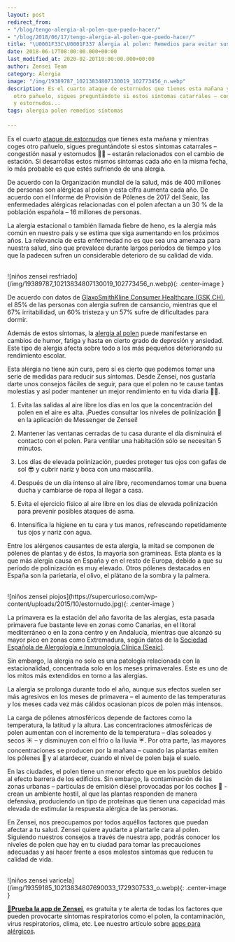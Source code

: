 ```yaml
---
layout: post
redirect_from:
- "/blog/tengo-alergia-al-polen-que-puedo-hacer/"
- "/blog/2018/06/17/tengo-alergia-al-polen-que-puedo-hacer/"
title: "\U0001F33C\U0001F337 Alergia al polen: Remedios para evitar sus síntomas"
date: 2018-06-17T08:00:00.000+00:00
last_modified_at: 2020-02-20T10:00:00.000+00:00
author: Zensei Team
category: Alergia
image: "/img/19389787_10213834807130019_102773456_n.webp"
description: Es el cuarto ataque de estornudos que tienes esta mañana y mientras coges
  otro pañuelo, sigues preguntándote si estos síntomas catarrales – congestión nasal
  y estornudos...
tags: alergia polen remedios síntomas

---
```

Es el cuarto [ataque de estornudos](https://es.wikipedia.org/wiki/Estornudo) que tienes esta mañana y mientras coges otro pañuelo, sigues preguntándote si estos síntomas catarrales – congestión nasal y estornudos  🤧😷 – estarán relacionados con el cambio de estación. Si desarrollas estos mismos síntomas cada año en la misma fecha, lo más probable es que estés sufriendo de una alergia.
 
De acuerdo con la Organización mundial de la salud, más de 400 millones de personas son alérgicas al polen y esta cifra aumenta cada año. De acuerdo con el Informe de Provisión de Pólenes de 2017 del Seaic, las enfermedades alérgicas relacionadas con el polen afectan a un 30 % de la población española – 16 millones de personas.
 
La alergia estacional o también llamada fiebre de heno, es la alergia más común en nuestro país y se estima que siga aumentando en los próximos años. La relevancia de esta enfermedad no es que sea una amenaza para nuestra salud, sino que prevalece durante largos períodos de tiempo y los que la padecen sufren un considerable deterioro de su calidad de vida.

<br>
![niños zensei resfriado](/img/19389787_10213834807130019_102773456_n.webp){: .center-image }
<br>

De acuerdo con datos de [GlaxoSmithKline Consumer Healthcare (GSK CH)](http://gsk.com/?gclid=CjwKEAjwj6PKBRCAy9-07PeTtGgSJAC1P9xGtM_ptkNAam8vUWHAmNfDKLNJ1NWj0kp-5OXy6mDd_xoC6D7w_wcB), el 85% de las personas con alergia sufren de cansancio, mientras que el 67% irritabilidad, un 60% tristeza y un 57% sufre de dificultades para dormir.
 
Además de estos síntomas, la [alergia al polen](http://www.alergias24.com/polen/) puede manifestarse en cambios de humor, fatiga y hasta en cierto grado de depresión y ansiedad. Este tipo de alergia afecta sobre todo a los más pequeños deteriorando su rendimiento escolar.
 
Esta alergia no tiene aún cura, pero sí es cierto que podemos tomar una serie de medidas para reducir sus síntomas.  Desde Zensei, nos gustaría darte unos consejos fáciles de seguir, para que el polen no te cause tantas molestias y así poder mantener un mejor rendimiento en tu vida diaria 💪😊. 
 
1. Evita las salidas al aire libre los días en los que la concentración del polen en el aire es alta. ¡Puedes consultar los niveles de polinización 🌼en la aplicación de Messenger de Zensei!

2. Mantener las ventanas cerradas de tu casa durante el día disminuirá el contacto con el polen. Para ventilar una habitación sólo se necesitan 5 minutos.

3. Los días de elevada polinización, puedes proteger tus ojos con gafas de sol 😎 y cubrir nariz y boca con una mascarilla.

4. Después de un día intenso al aire libre, recomendamos tomar una buena ducha y cambiarse de ropa al llegar a casa.

5. Evita el ejercicio físico al aire libre en los días de elevada polinización para prevenir posibles ataques de asma.

6. Intensifica la higiene en tu cara y tus manos, refrescando repetidamente tus ojos y nariz con agua.
 
Entre los alérgenos causantes de esta alergia, la mitad se componen de pólenes de plantas y de éstos, la mayoría son gramíneas.  Esta planta es la que más alergia causa en España y en el resto de Europa, debido a que su período de polinización es muy elevado. Otros pólenes destacados en España son la parietaria, el olivo, el plátano de la sombra y la palmera.

<br>
![niños zensei piojos](https://supercurioso.com/wp-content/uploads/2015/10/estornudo.jpg){: .center-image }
<br>

La primavera es la estación del año favorita de las alergias, esta pasada primavera fue bastante leve en zonas como Canarias, en el litoral mediterráneo o en la zona centro y en Andalucía, mientras que alcanzó su mayor pico en zonas como Extremadura, según datos de la [Sociedad Española de Alergología e Inmunología Clínica (Seaic)](http://www.seaic.org/).
 
Sin embargo, la alergia no solo es una patología relacionada con la estacionalidad, concentrada solo en los meses primaverales. Este es uno de los mitos más extendidos en torno a las alergias.  

La alergia se prolonga durante todo el año, aunque sus efectos suelen ser más agresivos en los meses de primavera – el aumento de las temperaturas y los meses cada vez más cálidos ocasionan picos de polen más intensos.
 
La carga de pólenes atmosféricos depende de factores como la temperatura, la latitud y la altura. Las concentraciones atmosféricas de polen aumentan con el incremento de la temperatura – días soleados y secos ☀️ – y disminuyen con el frío o la lluvia ☔. Por otra parte, las mayores concentraciones se producen por la mañana – cuando las plantas emiten los pólenes  🌼 y al atardecer, cuando el nivel de polen baja el suelo. 
 
En las ciudades, el polen tiene un menor efecto que en los pueblos debido al efecto barrera de los edificios. Sin embargo, la contaminación de las zonas urbanas – partículas de emisión diésel provocadas por los coches  🚗 - crean un ambiente hostil, al que las plantas responden de manera defensiva, produciendo un tipo de proteínas que tienen una capacidad más elevada de estimular la respuesta alérgica de las personas. 
 
En Zensei, nos preocupamos por todos aquéllos factores que puedan afectar a tu salud. Zensei quiere ayudarte a plantarle cara al polen. Siguiendo nuestros consejos a través de nuestra app, podrás conocer los niveles de polen que hay en tu ciudad para tomar las precauciones adecuadas y así hacer frente a esos molestos síntomas que reducen tu calidad de vida.  

<br>
![niños zensei varicela](/img/19359185_10213834807690033_1729307533_o.webp){: .center-image }
<br>

**[📱Prueba la app de Zensei](https://zenseiapp.com)**, es gratuita y te alerta de todas los factores que pueden provocarte síntomas respiratorios como el polen, la contaminación, virus respiratorios, clima, etc. Lee nuestro artículo sobre [apps para alérgicos](https://zenseiapp.com/blog/apps-para-alergicos/).

